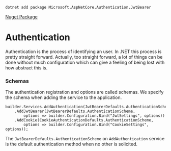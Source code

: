 ```
dotnet add package Microsoft.AspNetCore.Authentication.JwtBearer
```
[Nuget Package](https://www.nuget.org/packages/Microsoft.AspNetCore.Authentication.JwtBearer/8.0.6)
# Authentication
Authentication is the process of identifying an user. In .NET this process is pretty straight forward. Actually, too straight forward, a lot of things can be done without much configuration which can give a feeling of being lost with how abstract this is.
### Schemas
The authentication registration and options are called schemas. We specify the schema when adding the service to the application.
```Csharp
builder.Services.AddAuthentication(JwtBearerDefaults.AuthenticationScheme)
    .AddJwtBearer(JwtBearerDefaults.AuthenticationScheme,
        options => builder.Configuration.Bind("JwtSettings", options))
    .AddCookie(CookieAuthenticationDefaults.AuthenticationScheme,
        options => builder.Configuration.Bind("CookieSettings", options));
```
The `JwtBearerDefaults.AuthenticationScheme` on `AddAuthentication` service is the default authentication method when no other is solicited.